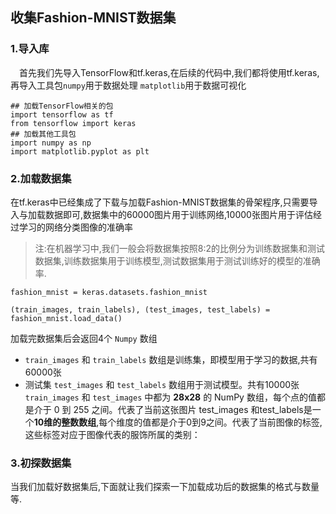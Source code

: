 ## 收集Fashion-MNIST数据集
### 1.导入库
 首先我们先导入TensorFlow和tf.keras,在后续的代码中,我们都将使用tf.keras,再导入工具包` numpy `用于数据处理 `matplotlib`用于数据可视化
```
## 加载TensorFlow相关的包
import tensorflow as tf
from tensorflow import keras
## 加载其他工具包
import numpy as np
import matplotlib.pyplot as plt
```
### 2.加载数据集
在tf.keras中已经集成了下载与加载Fashion-MNIST数据集的骨架程序,只需要导入与加载数据即可,数据集中的60000图片用于训练网络,10000张图片用于评估经过学习的网络分类图像的准确率

> 注:在机器学习中,我们一般会将数据集按照8:2的比例分为训练数据集和测试数据集,训练数据集用于训练模型,测试数据集用于测试训练好的模型的准确率.

```
fashion_mnist = keras.datasets.fashion_mnist

(train_images, train_labels), (test_images, test_labels) = fashion_mnist.load_data()
```
加载完数据集后会返回4个 `Numpy` 数组
* `train_images` 和 `train_labels` 数组是训练集，即模型用于学习的数据,共有60000张
* 测试集 `test_images` 和 `test_labels` 数组用于测试模型。共有10000张
`train_images` 和 `test_images` 中都为 **28x28** 的 NumPy 数组，每个点的值都是介于 0 到 255 之间。代表了当前这张图片 test_images 和test_labels是一个**10维的整数数组**,每个维度的值都是介于0到9之间。代表了当前图像的标签,这些标签对应于图像代表的服饰所属的类别：
### 3.初探数据集
当我们加载好数据集后,下面就让我们探索一下加载成功后的数据集的格式与数量等.
